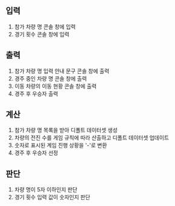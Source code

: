 ## 입력
1. 참가 차량 명 콘솔 창에 입력
2. 경기 횟수 콘솔 창에 입력
## 출력
1. 참가 차량 명 입력 안내 문구 콘솔 창에 출력
2. 경주 중인 차량 명 콘솔 창에 출력
3. 이동 차량의 이동 현황 콘솔 창에 출력
4. 경주 후 우승자 출력
## 계산
1. 참가 차량 명 목록을 받아 디폴트 데이터셋 생성
2. 차량의 전진 수를 게임 규칙에 따라 산출하고 디폴트 데이터셋 업데이트
3. 숫자로 표시된 계임 진행 상황을 '-'로 변환
4. 경주 후 우승자 선정
## 판단
1. 차량 명이 5자 이하인지 판단
2. 경기 횟수 입력 값이 숫자인지 판단